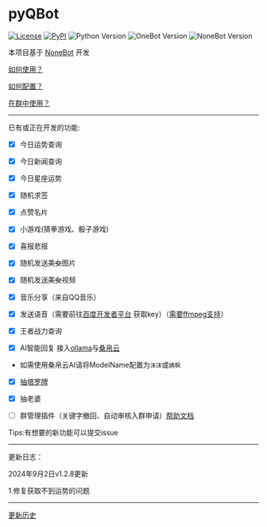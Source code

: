 # pyQBot

[![License](https://img.shields.io/github/license/atigger/pyQBot.svg)](LICENSE)
[![PyPI](https://img.shields.io/pypi/v/nonebot.svg)](https://pypi.python.org/pypi/nonebot)
![Python Version](https://img.shields.io/badge/python-3.7+-blue.svg)
![OneBot Version](https://img.shields.io/badge/OneBot-v10,v11-black.svg)
![NoneBot Version](https://img.shields.io/badge/NoneBot-v1-green.svg)

本项目基于 [NoneBot](https://github.com/nonebot/nonebot) 开发

[如何使用？](https://v1.nonebot.dev/guide/getting-started.html)

[如何配置？](CONFIG.md)

[在群中使用？](https://pyqbot.miraiqbot.top/)

---

已有或正在开发的功能:

- [x] 今日运势查询

- [x] 今日新闻查询

- [x] 今日星座运势

- [x] 随机求签

- [x] 点赞名片

- [x] 小游戏(猜拳游戏、骰子游戏)

- [x] 喜报悲报

- [x] 随机发送~~美女~~图片

- [x] 随机发送~~美女~~视频

- [x] 音乐分享（来自QQ音乐）

- [x] 发送语音（需要前往[百度开发者平台](https://ai.baidu.com/tech/speech)
  获取key）（[需要ffmpeg支持](https://napneko.github.io/zh-CN/guide/faq#:~:text=%E6%89%8B%E5%8A%A8%E9%85%8D%E7%BD%AE%20ffmpeg%20%E8%B7%AF%E5%BE%84)）

- [x] 王者战力查询

- [x] AI智能回复 接入[ollama](https://github.com/ollama/ollama)与[桑帛云](https://api.lolimi.cn/)

- 如需使用桑帛云AI请将ModelName配置为`沫沫`或`婧枫`

- [x] [抽塔罗牌](https://github.com/MinatoAquaCrews/nonebot_plugin_tarot)

- [x] 抽老婆

- [ ] 
  群管理插件（关键字撤回、自动审核入群申请）[帮助文档](https://pyqbot.miraiqbot.top/#/?id=%e8%b6%85%e7%ba%a7%e7%ae%a1%e7%90%86%e5%91%98)

Tips:有想要的新功能可以提交issue

---

更新日志：

2024年9月2日v1.2.8更新

1.修复获取不到运势的问题

---
[更新历史](UPDATE.md)